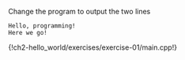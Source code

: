 Change the program to output the two lines 

```
Hello, programming! 
Here we go!
```

{!ch2-hello_world/exercises/exercise-01/main.cpp!}
